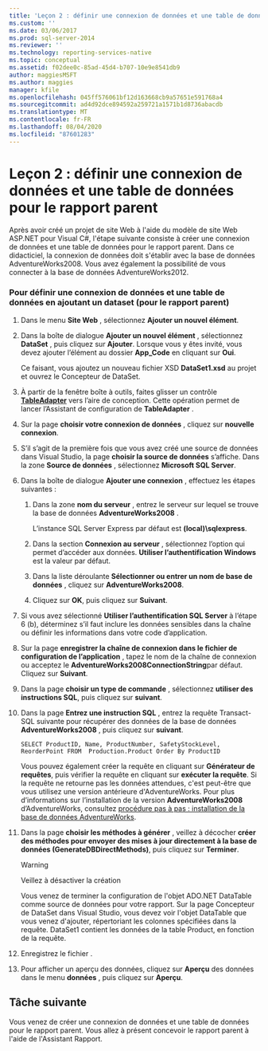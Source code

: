 ```yaml
---
title: 'Leçon 2 : définir une connexion de données et une table de données pour le rapport parent | Microsoft Docs'
ms.custom: ''
ms.date: 03/06/2017
ms.prod: sql-server-2014
ms.reviewer: ''
ms.technology: reporting-services-native
ms.topic: conceptual
ms.assetid: f02dee0c-85ad-45d4-b707-10e9e8541db9
author: maggiesMSFT
ms.author: maggies
manager: kfile
ms.openlocfilehash: 045ff576061bf12d163668cb9a57651e591768a4
ms.sourcegitcommit: ad4d92dce894592a259721a1571b1d8736abacdb
ms.translationtype: MT
ms.contentlocale: fr-FR
ms.lasthandoff: 08/04/2020
ms.locfileid: "87601283"
---
```

# <a name="lesson-2-define-a-data-connection-and-data-table-for-parent-report"></a>Leçon 2 : définir une connexion de données et une table de données pour le rapport parent
  Après avoir créé un projet de site Web à l'aide du modèle de site Web ASP.NET pour Visual C#, l'étape suivante consiste à créer une connexion de données et une table de données pour le rapport parent. Dans ce didacticiel, la connexion de données doit s'établir avec la base de données AdventureWorks2008. Vous avez également la possibilité de vous connecter à la base de données AdventureWorks2012.  
  
### <a name="to-define-a-data-connection-and-data-table-by-adding-a-dataset-for-parent-report"></a>Pour définir une connexion de données et une table de données en ajoutant un dataset (pour le rapport parent)  
  
1.  Dans le menu **Site Web** , sélectionnez **Ajouter un nouvel élément**.  
  
2.  Dans la boîte de dialogue **Ajouter un nouvel élément** , sélectionnez **DataSet** , puis cliquez sur **Ajouter**. Lorsque vous y êtes invité, vous devez ajouter l’élément au dossier **App_Code** en cliquant sur **Oui**.  
  
     Ce faisant, vous ajoutez un nouveau fichier XSD **DataSet1.xsd** au projet et ouvrez le Concepteur de DataSet.  
  
3.  À partir de la fenêtre boîte à outils, faites glisser un contrôle **[TableAdapter](https://msdn.microsoft.com/library/bz9tthwx\(v=vs.100\).aspx)** vers l’aire de conception. Cette opération permet de lancer l’Assistant de configuration de **TableAdapter** .  
  
4.  Sur la page **choisir votre connexion de données** , cliquez sur **nouvelle connexion**.  
  
5.  S’il s’agit de la première fois que vous avez créé une source de données dans Visual Studio, la page **choisir la source de données** s’affiche. Dans la zone **Source de données** , sélectionnez **Microsoft SQL Server**.  
  
6.  Dans la boîte de dialogue **Ajouter une connexion** , effectuez les étapes suivantes :  
  
    1.  Dans la zone **nom du serveur** , entrez le serveur sur lequel se trouve la base de données **AdventureWorks2008** .  
  
         L’instance SQL Server Express par défaut est **(local)\sqlexpress**.  
  
    2.  Dans la section **Connexion au serveur** , sélectionnez l’option qui permet d’accéder aux données. **Utiliser l’authentification Windows** est la valeur par défaut.  
  
    3.  Dans la liste déroulante **Sélectionner ou entrer un nom de base de données** , cliquez sur **AdventureWorks2008**.  
  
    4.  Cliquez sur **OK**, puis cliquez sur **Suivant**.  
  
7.  Si vous avez sélectionné **Utiliser l’authentification SQL Server** à l’étape 6 (b), déterminez s’il faut inclure les données sensibles dans la chaîne ou définir les informations dans votre code d’application.  
  
8.  Sur la page **enregistrer la chaîne de connexion dans le fichier de configuration de l’application** , tapez le nom de la chaîne de connexion ou acceptez le **AdventureWorks2008ConnectionString**par défaut. Cliquez sur **Suivant**.  
  
9. Dans la page **choisir un type de commande** , sélectionnez **utiliser des instructions SQL**, puis cliquez sur **suivant**.  
  
10. Dans la page **Entrez une instruction SQL** , entrez la requête Transact-SQL suivante pour récupérer des données de la base de données **AdventureWorks2008** , puis cliquez sur **suivant**.  
  
    ```  
    SELECT ProductID, Name, ProductNumber, SafetyStockLevel, ReorderPoint FROM  Production.Product Order By ProductID  
    ```  
  
     Vous pouvez également créer la requête en cliquant sur **Générateur de requêtes**, puis vérifier la requête en cliquant sur **exécuter la requête**. Si la requête ne retourne pas les données attendues, c'est peut-être que vous utilisez une version antérieure d'AdventureWorks. Pour plus d’informations sur l’installation de la version **AdventureWorks2008** d’AdventureWorks, consultez [procédure pas à pas : installation de la base de données AdventureWorks](https://msdn.microsoft.com/library/aa992075\(v=vs.100\).aspx).  
  
11. Dans la page **choisir les méthodes à générer** , veillez à décocher **créer des méthodes pour envoyer des mises à jour directement à la base de données (GenerateDBDirectMethods)**, puis cliquez sur **Terminer**.  
  
    > [!WARNING]  
    >  Veillez à désactiver la création  
  
     Vous venez de terminer la configuration de l'objet ADO.NET DataTable comme source de données pour votre rapport. Sur la page Concepteur de DataSet dans Visual Studio, vous devez voir l'objet DataTable que vous venez d'ajouter, répertoriant les colonnes spécifiées dans la requête. DataSet1 contient les données de la table Product, en fonction de la requête.  
  
12. Enregistrez le fichier .  
  
13. Pour afficher un aperçu des données, cliquez sur **Aperçu** des données dans le menu **données** , puis cliquez sur **Aperçu**.  
  
## <a name="next-task"></a>Tâche suivante  
 Vous venez de créer une connexion de données et une table de données pour le rapport parent. Vous allez à présent concevoir le rapport parent à l'aide de l'Assistant Rapport.  
  
  
